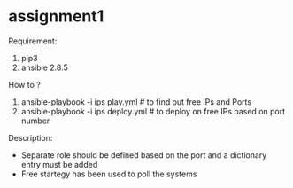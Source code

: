 # assignment1

Requirement:
1. pip3
2. ansible 2.8.5


How to ?
1. ansible-playbook -i ips play.yml # to find out free IPs and Ports
2. ansible-playbook -i ips deploy.yml # to deploy on free IPs based on port number

Description:
- Separate role should be defined based on the port and a dictionary entry must be added
- Free startegy has been used to poll the systems
